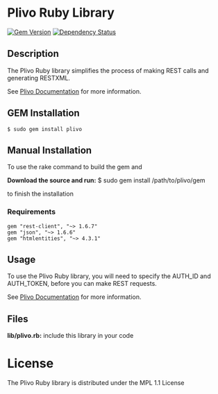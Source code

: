 # Plivo Ruby Library

[![Gem Version](https://badge.fury.io/rb/plivo.png)](http://badge.fury.io/rb/plivo) 
[![Dependency Status](https://gemnasium.com/plivo/plivo-ruby.png)](https://gemnasium.com/plivo/plivo-ruby)

## Description

The Plivo Ruby library simplifies the process of making REST calls and generating RESTXML.

See [Plivo Documentation](http://www.plivo.com/docs/) for more information.


## GEM Installation

    $ sudo gem install plivo


## Manual Installation

To use the rake command to build the gem and

**Download the source and run:**
    $ sudo gem install /path/to/plivo/gem

to finish the installation

### Requirements

```
gem "rest-client", "~> 1.6.7"
gem "json", "~> 1.6.6"
gem "htmlentities", "~> 4.3.1"
```

## Usage

To use the Plivo Ruby library, you will need to specify the AUTH_ID and AUTH_TOKEN, before you can make REST requests.

See [Plivo Documentation](http://www.plivo.com/docs/) for more information.

## Files

**lib/plivo.rb:** include this library in your code

# License


The Plivo Ruby library is distributed under the MPL 1.1 License
